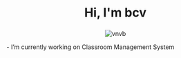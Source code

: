<h1 align="center">Hi, I'm bcv</h1>
<h3 align="left"></h3>
<!-- changes are c  -->
<p align="center"> <img src="https://komarev.com/ghpvc/?username=vnvb&label=Profile%20views&color=0e75b6&style=flat" alt="vnvb" /> </p>- I’m currently working on Classroom Management System



